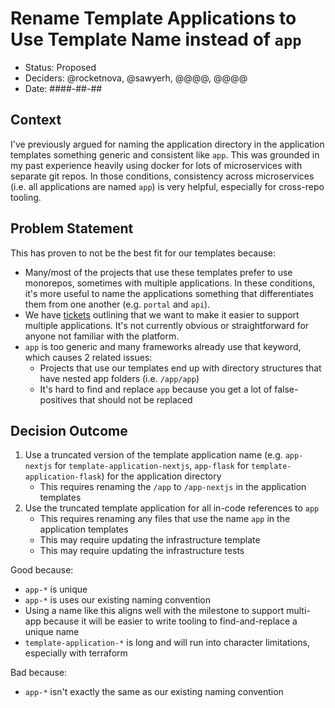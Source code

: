 # Rename Template Applications to Use Template Name instead of `app`

* Status: Proposed
* Deciders: @rocketnova, @sawyerh, @@@@, @@@@
* Date: ####-##-##

## Context

I've previously argued for naming the application directory in the application templates something generic and consistent like `app`. This was grounded in my past experience heavily using docker for lots of microservices with separate git repos. In those conditions, consistency across microservices (i.e. all applications are named `app`) is very helpful, especially for cross-repo tooling.

## Problem Statement

This has proven to not be the best fit for our templates because:

- Many/most of the projects that use these templates prefer to use monorepos, sometimes with multiple applications. In these conditions, it's more useful to name the applications something that differentiates them from one another (e.g. `portal` and `api`).
- We have [tickets](https://github.com/navapbc/platform/issues/20) outlining that we want to make it easier to support multiple applications. It's not currently obvious or straightforward for anyone not familiar with the platform.
- `app` is too generic and many frameworks already use that keyword, which causes 2 related issues:
    - Projects that use our templates end up with directory structures that have nested app folders (i.e. `/app/app`)
    - It's hard to find and replace `app` because you get a lot of false-positives that should not be replaced

## Decision Outcome

1. Use a truncated version of the template application name (e.g. `app-nextjs` for `template-application-nextjs`, `app-flask` for `template-application-flask`) for the application directory
    - This requires renaming the `/app` to `/app-nextjs` in the application templates
2. Use the truncated template application for all in-code references to `app`
    - This requires renaming any files that use the name `app` in the application templates
    - This may require updating the infrastructure template
    - This may require updating the infrastructure tests

Good because:

* `app-*` is unique
* `app-*` is uses our existing naming convention
* Using a name like this aligns well with the milestone to support multi-app because it will be easier to write tooling to find-and-replace a unique name
* `template-application-*` is long and will run into character limitations, especially with terraform

Bad because:

* `app-*` isn't exactly the same as our existing naming convention
